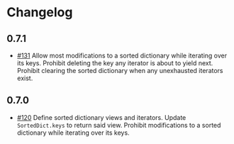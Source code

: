 # Changelog

## 0.7.1

<ul class="change-fix">
  <li><a href="https://github.com/tfpf/pysorteddict/pull/131">#131</a> Allow most modifications to a sorted dictionary
  while iterating over its keys. Prohibit deleting the key any iterator is about to yield next. Prohibit clearing the
  sorted dictionary when any unexhausted iterators exist.</li>
</ul>

## 0.7.0

<ul class="change-new">
  <li><a href="https://github.com/tfpf/pysorteddict/pull/120">#120</a> Define sorted dictionary views and iterators.
  Update <code>SortedDict.keys</code> to return said view. Prohibit modifications to a sorted dictionary while
  iterating over its keys.
</ul>
